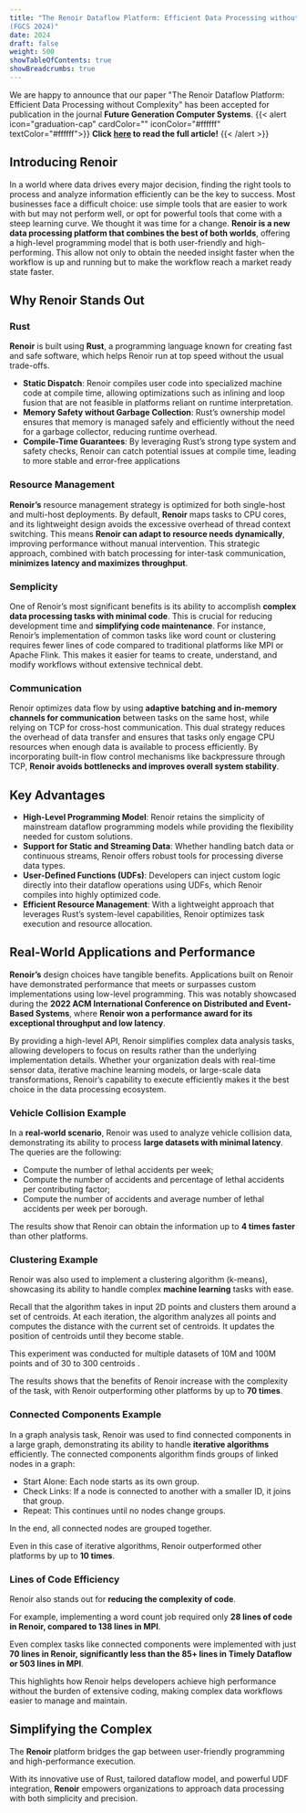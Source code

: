 ```yaml
---
title: "The Renoir Dataflow Platform: Efficient Data Processing without Complexity
(FGCS 2024)"
date: 2024
draft: false
weight: 500
showTableOfContents: true
showBreadcrumbs: true
---
```


We are happy to announce that our paper "The Renoir Dataflow Platform: Efficient Data Processing without Complexity" has been accepted for publication in the journal **Future Generation Computer Systems**.
{{< alert icon="graduation-cap" cardColor="" iconColor="#ffffff" textColor="#ffffff">}}
**Click 
[here](https://doi.org/10.1016/j.future.2024.06.018)
to read the full article!**
{{< /alert >}}

## Introducing Renoir
In a world where data drives every major decision, finding the right tools to process and analyze information efficiently can be the key to success. Most businesses face a difficult choice: use simple tools that are easier to work with but may not perform well, or opt for powerful tools that come with a steep learning curve. We thought it was time for a change. **Renoir is a new data processing platform that combines the best of both worlds**, offering a high-level programming model that is both user-friendly and high-performing. This allow not only to obtain the needed insight faster when the workflow is up and running but to make the workflow reach a market ready state faster.

## Why Renoir Stands Out
### Rust
**Renoir** is built using **Rust**, a programming language known for creating fast and safe software, which helps Renoir run at top speed without the usual trade-offs. 
- **Static Dispatch**: Renoir compiles user code into specialized machine code at compile time, allowing optimizations such as inlining and loop fusion that are not feasible in platforms reliant on runtime interpretation.
- **Memory Safety without Garbage Collection**: Rust’s ownership model ensures that memory is managed safely and efficiently without the need for a garbage collector, reducing runtime overhead.
- **Compile-Time Guarantees**: By leveraging Rust’s strong type system and safety checks, Renoir can catch potential issues at compile time, leading to more stable and error-free applications

### Resource Management
**Renoir’s** resource management strategy is optimized for both single-host and multi-host deployments. By default, **Renoir** maps tasks to CPU cores, and its lightweight design avoids the excessive overhead of thread context switching. This means **Renoir can adapt to resource needs dynamically**, improving performance without manual intervention. This strategic approach, combined with batch processing for inter-task communication, **minimizes latency and maximizes throughput**.

### Semplicity
One of Renoir’s most significant benefits is its ability to accomplish **complex data processing tasks with minimal code**. This is crucial for reducing development time and **simplifying code maintenance**. For instance, Renoir’s implementation of common tasks like word count or clustering requires fewer lines of code compared to traditional platforms like MPI or Apache Flink. This makes it easier for teams to create, understand, and modify workflows without extensive technical debt.

### Communication
Renoir optimizes data flow by using **adaptive batching and in-memory channels for communication** between tasks on the same host, while relying on TCP for cross-host communication. This dual strategy reduces the overhead of data transfer and ensures that tasks only engage CPU resources when enough data is available to process efficiently. By incorporating built-in flow control mechanisms like backpressure through TCP, **Renoir avoids bottlenecks and improves overall system stability**.

## Key Advantages
- **High-Level Programming Model**: Renoir retains the simplicity of mainstream dataflow programming models while providing the flexibility needed for custom solutions.
- **Support for Static and Streaming Data**: Whether handling batch data or continuous streams, Renoir offers robust tools for processing diverse data types.
- **User-Defined Functions (UDFs)**: Developers can inject custom logic directly into their dataflow operations using UDFs, which Renoir compiles into highly optimized code.
- **Efficient Resource Management**: With a lightweight approach that leverages Rust’s system-level capabilities, Renoir optimizes task execution and resource allocation.

## Real-World Applications and Performance
**Renoir’s** design choices have tangible benefits. Applications built on Renoir have demonstrated performance that meets or surpasses custom implementations using low-level programming. This was notably showcased during the **2022 ACM International Conference on Distributed and Event-Based Systems**, where **Renoir won a performance award for its exceptional throughput and low latency**.

By providing a high-level API, Renoir simplifies complex data analysis tasks, allowing developers to focus on results rather than the underlying implementation details. Whether your organization deals with real-time sensor data, iterative machine learning models, or large-scale data transformations, Renoir’s capability to execute efficiently makes it the best choice in the data processing ecosystem.

### Vehicle Collision Example
In a **real-world scenario**, Renoir was used to analyze vehicle collision data, demonstrating its ability to process **large datasets with minimal latency**. 
The queries are the following:
- Compute the number of lethal accidents per week;
- Compute the number of accidents and percentage of lethal accidents per contributing factor; 
- Compute the number of accidents and average number of lethal accidents per week per borough.

The results show that Renoir can obtain the information up to **4 times faster** than other platforms.

### Clustering Example
Renoir was also used to implement a clustering algorithm (k-means), showcasing its ability to handle complex **machine learning** tasks with ease.

Recall that the algorithm takes in input 2D points and clusters them around a set of centroids. At each iteration, the algorithm analyzes all points and computes the distance with the current set of centroids. It updates the position of centroids until they become stable. 

This experiment was conducted for multiple datasets of 10M and 100M points and of 30 to 300 centroids .

The results shows that the benefits of Renoir increase with the complexity of the task, with Renoir outperforming other platforms by up to **70 times**.

### Connected Components Example
In a graph analysis task, Renoir was used to find connected components in a large graph, demonstrating its ability to handle **iterative algorithms** efficiently.
The connected components algorithm finds groups of linked nodes in a graph:
- Start Alone: Each node starts as its own group.
- Check Links: If a node is connected to another with a smaller ID, it joins that group.
- Repeat: This continues until no nodes change groups.

In the end, all connected nodes are grouped together.

Even in this case of iterative algorithms, Renoir outperformed other platforms by up to **10 times**.

### Lines of Code Efficiency
Renoir also stands out for **reducing the complexity of code**. 

For example, implementing a word count job required only **28 lines of code in Renoir, compared to 138 lines in MPI**. 

Even complex tasks like connected components were implemented with just **70 lines in Renoir, significantly less than the 85+ lines in Timely Dataflow or 503 lines in MPI**​.

This highlights how Renoir helps developers achieve high performance without the burden of extensive coding, making complex data workflows easier to manage and maintain.

## Simplifying the Complex
The **Renoir** platform bridges the gap between user-friendly programming and high-performance execution. 

With its innovative use of Rust, tailored dataflow model, and powerful UDF integration, **Renoir** empowers organizations to approach data processing with both simplicity and precision.
